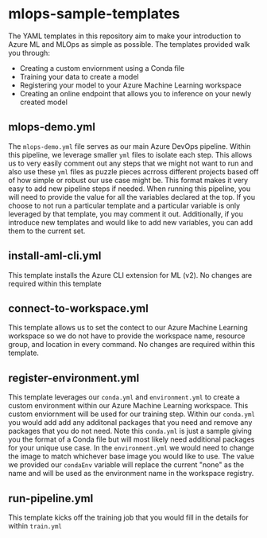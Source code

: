 # mlops-sample-templates

The YAML templates in this repository aim to make your introduction to Azure ML and MLOps as simple as possible. The templates provided walk you through:
- Creating a custom enviornment using a Conda file
- Training your data to create a model
- Registering your model to your Azure Machine Learning workspace
- Creating an online endpoint that allows you to inference on your newly created model

## mlops-demo.yml

The `mlops-demo.yml` file serves as our main Azure DevOps pipeline. Within this pipeline, we leverage smaller `yml` files to isolate each step. This allows us to very easily comment out any steps that we might not want to run and also use these `yml` files as puzzle pieces acrross different projects based off of how simple or robust our use case might be. This format makes it very easy to add new pipeline steps if needed. When running this pipeline, you will need to provide the value for all the variables declared at the top. If you choose to not run a particular template and a particular variable is only leveraged by that template, you may comment it out. Additionally, if you introduce new templates and would like to add new variables, you can add them to the current set.

## install-aml-cli.yml

This template installs the Azure CLI extension for ML (v2). No changes are required within this template

## connect-to-workspace.yml

This template allows us to set the contect to our Azure Machine Learning workspace so we do not have to provide the workspace name, resource group, and location in every command. No changes are required within this template.

## register-environment.yml

This template leverages our `conda.yml` and `environment.yml` to create a custom environment within our Azure Machine Learning workspace. This custom enviornment will be used for our training step. Within our `conda.yml` you would add add any additonal packages that you need and remove any packages that you do not need. Note this `conda.yml` is just a sample giving you the format of a Conda file but will most likely need additional packages for your unique use case. In the `environment.yml` we would need to change the image to match whichever base image you would like to use. The value we provided our `condaEnv` variable will replace the current "none" as the name and will be used as the environment name in the workspace registry.

## run-pipeline.yml

This template kicks off the training job that you would fill in the details for within `train.yml`
